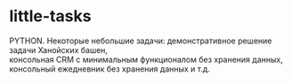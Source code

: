 # little-tasks
PYTHON. Некоторые небольшие задачи: демонстративное решение задачи Ханойских башен, \
консольная CRM с минимальным функционалом без хранения данных, \
консольный ежедневник без хранения данных и т.д.

